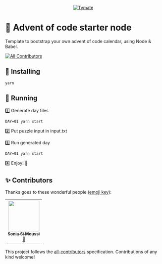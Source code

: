 <p align="center">
  <a href="https://tymate.com">
    <img alt="Tymate" src="https://studio.tymate.com/logo-long.svg" />
  </a>
</p>

# 🎄 Advent of code starter node

Template to bootstrap your own advent of code calendar, using Node & Babel.

<!-- ALL-CONTRIBUTORS-BADGE:START - Do not remove or modify this section -->
[![All Contributors](https://img.shields.io/badge/all_contributors-1-orange.svg?style=flat-square)](#contributors-)
<!-- ALL-CONTRIBUTORS-BADGE:END -->

## 🌱 Installing

```
yarn
```

## 🚀 Running

1️⃣ Generate day files

```
DAY=01 yarn start
```

2️⃣ Put puzzle input in input.txt

3️⃣ Run generated day

```
DAY=01 yarn start
```

4️⃣ Enjoy! 🎄

## ✨ Contributors

Thanks goes to these wonderful people ([emoji key](https://allcontributors.org/docs/en/emoji-key)):

<!-- ALL-CONTRIBUTORS-LIST:START - Do not remove or modify this section -->
<!-- prettier-ignore-start -->
<!-- markdownlint-disable -->
<table>
  <tr>
    <td align="center"><a href="https://github.com/SoniaSim"><img src="https://avatars2.githubusercontent.com/u/67098778?v=4" width="100px;" alt=""/><br /><sub><b>Sonia Si Moussi</b></sub></a><br /><a href="https://github.com/tymate/advent-of-code-starter-node/issues?q=author%3ASoniaSim" title="Bug reports">🐛</a></td>
  </tr>
</table>

<!-- markdownlint-enable -->
<!-- prettier-ignore-end -->
<!-- ALL-CONTRIBUTORS-LIST:END -->

This project follows the [all-contributors](https://github.com/all-contributors/all-contributors) specification. Contributions of any kind welcome!
